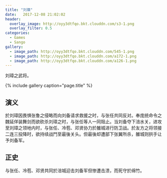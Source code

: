 ```yaml
---
title: "刘璝"
date:   2017-12-08 21:02:02
header:
  overlay_image: http://oyy3dtfqo.bkt.clouddn.com/s3-1.png
  overlay_filter: 0.5
categories:
  - Games
  - Sango
gallery:
  - image_path: http://oyy3dtfqo.bkt.clouddn.com/545-1.png
  - image_path: http://oyy3dtfqo.bkt.clouddn.com/a172-1.png
  - image_path: http://oyy3dtfqo.bkt.clouddn.com/a126-1.png
---
```


刘璋之武将。

{% include gallery caption="page.title" %}

## 演义

於刘璋因畏惧张鲁之侵略而向刘备请求救援之时，与张任共同反对。奉庞统命令之魏延佯装舞剑而欲砍杀刘璋之时，与张任等人一同阻止。当刘备夺下涪水关，进攻至刘璋之领地内时，与张任、冷苞、邓贤协力於雒城进行防卫战。於友方之将领接二连三投降时，欲持续战鬥至最後关头。但最後却遭部下张翼所杀，雒城则拱手让予刘备军。

## 正史

与张任、冷苞、邓贤共同於涪城迎击刘备军但惨遭击溃，而死守於绵竹。